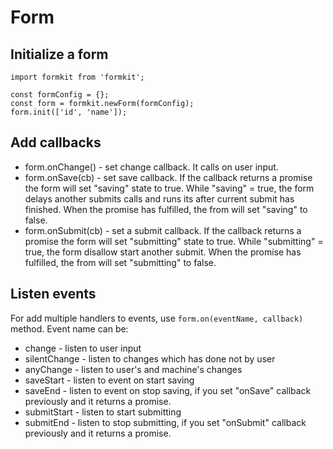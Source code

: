# Form

## Initialize a form

    import formkit from 'formkit';
    
    const formConfig = {};
    const form = formkit.newForm(formConfig);
    form.init(['id', 'name']);


## Add callbacks

* form.onChange() - set change callback. It calls on user input.
* form.onSave(cb) - set save callback.
    If the callback returns a promise the form will set "saving" state to true.
    While "saving" = true, the form delays another submits calls
    and runs its after current submit has finished.
    When the promise has fulfilled, the from will set "saving" to false.
* form.onSubmit(cb) - set a submit callback.
    If the callback returns a promise the form will set "submitting" state to true.
    While "submitting" = true, the form disallow start another submit.
    When the promise has fulfilled, the from will set "submitting" to false.


## Listen events

For add multiple handlers to events, use `form.on(eventName, callback)` method.
Event name can be:

* change - listen to user input
* silentChange - listen to changes which has done not by user
* anyChange - listen to user's and machine's changes
* saveStart - listen to event on start saving
* saveEnd - listen to event on stop saving, if you set "onSave" callback previously and it returns a promise.
* submitStart - listen to start submitting
* submitEnd - listen to stop submitting, if you set "onSubmit" callback previously and it returns a promise.
